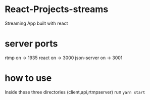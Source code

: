 # React-Projects-streams
Streaming App built with react

# server ports
rtmp on -> 1935
react on -> 3000
json-server on -> 3001

# how to use
Inside these three directories (client,api,rtmpserver) run ```yarn start```
